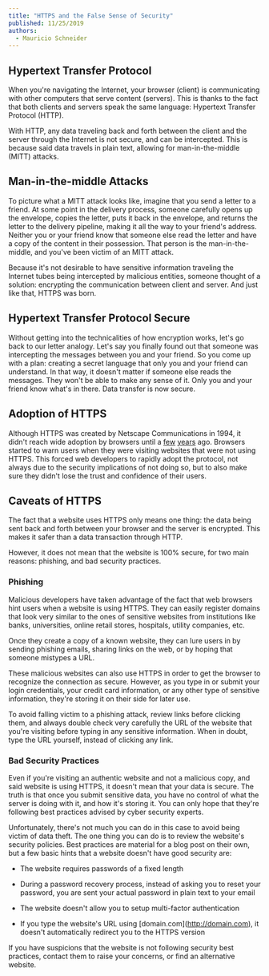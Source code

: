 ```yaml
---
title: "HTTPS and the False Sense of Security"
published: 11/25/2019
authors:
  - Mauricio Schneider
---
```

## Hypertext Transfer Protocol

When you're navigating the Internet, your browser (client) is communicating with other computers that serve content (servers). This is thanks to the fact that both clients and servers speak the same language: Hypertext Transfer Protocol (HTTP).

With HTTP, any data traveling back and forth between the client and the server through the Internet is not secure, and can be intercepted. This is because said data travels in plain text, allowing for man-in-the-middle (MITT) attacks.

## Man-in-the-middle Attacks

To picture what a MITT attack looks like, imagine that you send a letter to a friend. At some point in the delivery process, someone carefully opens up the envelope, copies the letter, puts it back in the envelope, and returns the letter to the delivery pipeline, making it all the way to your friend's address. Neither you or your friend know that someone else read the letter and have a copy of the content in their possession. That person is the man-in-the-middle, and you've been victim of an MITT attack.

Because it's not desirable to have sensitive information traveling the Internet tubes being intercepted by malicious entities, someone thought of a solution: encrypting the communication between client and server. And just like that, HTTPS was born.

## Hypertext Transfer Protocol Secure

Without getting into the technicalities of how encryption works, let's go back to our letter analogy. Let's say you finally found out that someone was intercepting the messages between you and your friend. So you come up with a plan: creating a secret language that only you and your friend can understand. In that way, it doesn't matter if someone else reads the messages. They won't be able to make any sense of it. Only you and your friend know what's in there. Data transfer is now secure.

## Adoption of HTTPS

Although HTTPS was created by Netscape Communications in 1994, it didn't reach wide adoption by browsers until a [few](https://blog.mozilla.org/security/2015/04/30/deprecating-non-secure-http/) [years](https://developers.google.com/web/updates/2016/10/avoid-not-secure-warn) ago. Browsers started to warn users when they were visiting websites that were not using HTTPS. This forced web developers to rapidly adopt the protocol, not always due to the security implications of not doing so, but to also make sure they didn't lose the trust and confidence of their users.

## Caveats of HTTPS

The fact that a website uses HTTPS only means one thing: the data being sent back and forth between your browser and the server is encrypted. This makes it safer than a data transaction through HTTP.

However, it does not mean that the website is 100% secure, for two main reasons: phishing, and bad security practices.

### Phishing

Malicious developers have taken advantage of the fact that web browsers hint users when a website is using HTTPS. They can easily register domains that look very similar to the ones of sensitive websites from institutions like banks, universities, online retail stores, hospitals, utility companies, etc.

Once they create a copy of a known website, they can lure users in by sending phishing emails, sharing links on the web, or by hoping that someone mistypes a URL.

These malicious websites can also use HTTPS in order to get the browser to recognize the connection as secure. However, as you type in or submit your login credentials, your credit card information, or any other type of sensitive information, they're storing it on their side for later use.

To avoid falling victim to a phishing attack, review links before clicking them, and always double check very carefully the URL of the website that you're visiting before typing in any sensitive information. When in doubt, type the URL yourself, instead of clicking any link.

### Bad Security Practices

Even if you're visiting an authentic website and not a malicious copy, and said website is using HTTPS, it doesn't mean that your data is secure. The truth is that once you submit sensitive data, you have no control of what the server is doing with it, and how it's storing it. You can only hope that they're following best practices advised by cyber security experts.

Unfortunately, there's not much you can do in this case to avoid being victim of data theft. The one thing you can do is to review the website's security policies. Best practices are material for a blog post on their own, but a few basic hints that a website doesn't have good security are:

* The website requires passwords of a fixed length

* During a password recovery process, instead of asking you to reset your password, you are sent your actual password in plain text to your email

* The website doesn't allow you to setup multi-factor authentication

* If you type the website's URL using \[domain.com\](http://domain.com), it doesn't automatically redirect you to the HTTPS version


If you have suspicions that the website is not following security best practices, contact them to raise your concerns, or find an alternative website.